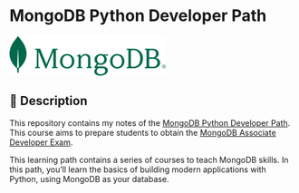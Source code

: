 # MongoDB Python Developer Path

![logo](assets/logo.png)

## 👀 Description

This repository contains my notes of the [MongoDB Python Developer Path](https://learn.mongodb.com/learn/learning-path/mongodb-python-developer-path). This course aims to prepare students to obtain the [MongoDB Associate Developer Exam](https://learn.mongodb.com/pages/mongodb-associate-developer-exam).

This learning path contains a series of courses to teach MongoDB skills. In this path, you’ll learn the basics of building modern applications with Python, using MongoDB as your database.